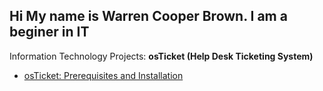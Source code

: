 ## Hi My name is Warren Cooper Brown. I am a beginer in IT
Information Technology Projects:
<b>osTicket (Help Desk Ticketing System)</b>
  - [osTicket: Prerequisites and Installation](https://github.com/WCB725/osticket-prereqs)
